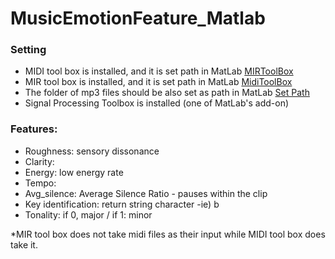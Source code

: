 # MusicEmotionFeature_Matlab


### Setting

- MIDI tool box is installed, and it is set path in MatLab [MIRToolBox](https://www.jyu.fi/hytk/fi/laitokset/mutku/en/research/materials/mirtoolbox)
- MIR tool box is installed, and it is set path in MatLab [MidiToolBox](https://github.com/miditoolbox/1.1)
- The folder of mp3 files should be also set as path in MatLab [Set Path](https://se.mathworks.com/matlabcentral/answers/317021-setpath-set-path)
- Signal Processing Toolbox is installed (one of MatLab's add-on)


### Features:

- Roughness: sensory dissonance
- Clarity:
- Energy: low energy rate
- Tempo:
- Avg_silence: Average Silence Ratio - pauses within the clip
- Key identification: return string character -ie) b
- Tonality: if 0, major / if 1: minor

*MIR tool box does not take midi files as their input while MIDI tool box does take it.
